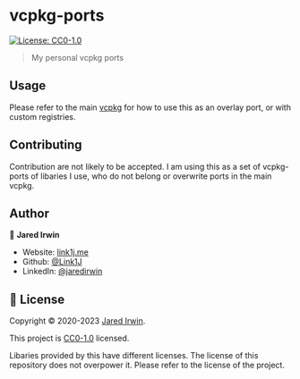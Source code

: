 # vcpkg-ports

[![License: CC0-1.0](https://licensebuttons.net/l/zero/1.0/80x15.png)](http://creativecommons.org/publicdomain/zero/1.0/)

> My personal vcpkg ports

## Usage
Please refer to the main [vcpkg](https://github.com/microsoft/vcpkg/) for how to use this as an overlay port, or with custom registries.

## Contributing
Contribution are not likely to be accepted. I am using this as a set of vcpkg-ports of libaries I use, who do not belong or overwrite ports in the main vcpkg. 

## Author

👤 **Jared Irwin**

* Website: [link1j.me](https://link1j.me)
* Github: [@Link1J](https://github.com/Link1J)
* LinkedIn: [@jaredirwin](https://linkedin.com/in/jaredirwin)

## 📝 License

Copyright © 2020-2023 [Jared Irwin](https://github.com/Link1J).

This project is [CC0-1.0](LICENSE) licensed.

Libaries provided by this have different licenses. The license of this repository does not overpower it. Please refer to the license of the project.
